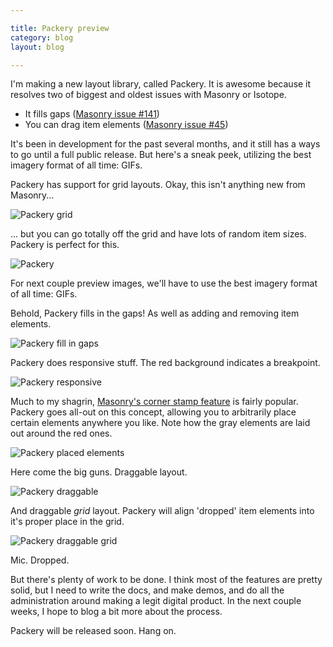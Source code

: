 ```yaml
---

title: Packery preview
category: blog
layout: blog

---
```


I'm making a new layout library, called Packery. It is awesome because it resolves two of biggest and oldest issues with Masonry or Isotope.

+ It fills gaps ([Masonry issue #141](https://github.com/desandro/masonry/issues/141))
+ You can drag item elements ([Masonry issue #45](https://github.com/desandro/masonry/issues/45))

It's been in development for the past several months, and it still has a ways to go until a full public release. But here's a sneak peek, utilizing the best imagery format of all time: GIFs.

Packery has support for grid layouts. Okay, this isn't anything new from Masonry...

![Packery grid](http://i.imgur.com/CODwUNY.png)

... but you can go totally off the grid and have lots of random item sizes. Packery is perfect for this.

![Packery](http://i.imgur.com/ADEA9M4.png)

For next couple preview images, we'll have to use the best imagery format of all time: GIFs.

Behold, Packery fills in the gaps! As well as adding and removing item elements.

![Packery fill in gaps](http://i.imgur.com/zFtJzSV.gif)

Packery does responsive stuff. The red background indicates a breakpoint.

![Packery responsive](http://i.imgur.com/z99IRHZ.gif)

Much to my shagrin, [Masonry's corner stamp feature](http://masonry.desandro.com/demos/corner-stamp.html) is fairly popular. Packery goes all-out on this concept, allowing you to arbitrarily place certain elements anywhere you like. Note how the gray elements are laid out around the red ones.

![Packery placed elements](http://i.imgur.com/C6Z3q1z.gif)

Here come the big guns. Draggable layout.

![Packery draggable](http://i.imgur.com/8Ox4Yxi.gif)

And draggable _grid_ layout. Packery will align 'dropped' item elements into it's proper place in the grid.

![Packery draggable grid](http://i.imgur.com/janRNzJ.gif)

Mic. Dropped.

But there's plenty of work to be done. I think most of the features are pretty solid, but I need to write the docs, and make demos, and do all the administration around making a legit digital product. In the next couple weeks, I hope to blog a bit more about the process.

Packery will be released soon. Hang on.
